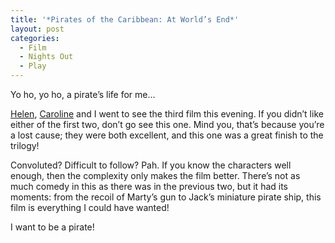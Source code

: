 ```yaml
---
title: '*Pirates of the Caribbean: At World’s End*'
layout: post
categories:
  - Film
  - Nights Out
  - Play
---
```

Yo ho, yo ho, a pirate’s life for me…

[Helen](https://pictures.scholesmafia.co.uk/index.php/?profile=5), [Caroline](https://pictures.scholesmafia.co.uk/index.php/?profile=46) and I went to see the third film this evening. If you didn’t like either of the first two, don’t go see this one. Mind you, that’s because you’re a lost cause; they were both excellent, and this one was a great finish to the trilogy!

Convoluted? Difficult to follow? Pah. If you know the characters well enough, then the complexity only makes the film better. There’s not as much comedy in this as there was in the previous two, but it had its moments: from the recoil of Marty’s gun to Jack’s miniature pirate ship, this film is everything I could have wanted!

I want to be a pirate!
